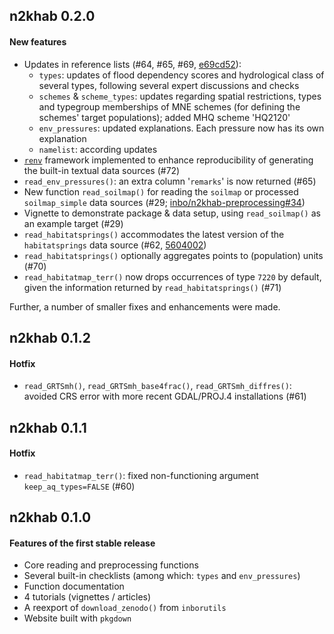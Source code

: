 ## n2khab 0.2.0

#### New features

- Updates in reference lists (#64, #65, #69, [e69cd52](https://github.com/inbo/n2khab/pull/73/commits/e69cd52)):
    - `types`: updates of flood dependency scores and hydrological class of several types, following several expert discussions and checks
    - `schemes` & `scheme_types`: updates regarding spatial restrictions, types and typegroup memberships of MNE schemes (for defining the schemes' target populations);
    added MHQ scheme 'HQ2120'
    - `env_pressures`: updated explanations. Each pressure now has its own explanation
    - `namelist`: according updates
- [`renv`](https://rstudio.github.io/renv) framework implemented to enhance reproducibility of generating the built-in textual data sources (#72)
- `read_env_pressures()`: an extra column '`remarks`' is now returned (#65)
- New function `read_soilmap()` for reading the `soilmap` or processed `soilmap_simple` data sources (#29; [inbo/n2khab-preprocessing#34](https://github.com/inbo/n2khab-preprocessing/pull/34))
- Vignette to demonstrate package & data setup, using `read_soilmap()` as an example target (#29)
- `read_habitatsprings()` accommodates the latest version of the `habitatsprings` data source (#62, [5604002](https://github.com/inbo/n2khab/pull/73/commits/5604002))
- `read_habitatsprings()` optionally aggregates points to (population) units (#70)
- `read_habitatmap_terr()` now drops occurrences of type `7220` by default, given the information returned by `read_habitatsprings()` (#71)

Further, a number of smaller fixes and enhancements were made.

## n2khab 0.1.2

#### Hotfix

- `read_GRTSmh()`, `read_GRTSmh_base4frac()`, `read_GRTSmh_diffres()`: avoided CRS error with more recent GDAL/PROJ.4 installations (#61)

## n2khab 0.1.1

#### Hotfix

- `read_habitatmap_terr()`: fixed non-functioning argument `keep_aq_types=FALSE` (#60)

## n2khab 0.1.0

#### Features of the first stable release

- Core reading and preprocessing functions
- Several built-in checklists (among which: `types` and `env_pressures`)
- Function documentation
- 4 tutorials (vignettes / articles)
- A reexport of `download_zenodo()` from `inborutils`
- Website built with `pkgdown`
